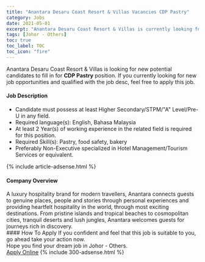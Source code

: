 ```yaml
---
title: "Anantara Desaru Coast Resort & Villas Vacancies CDP Pastry" 
category: Jobs 
date: 2021-05-01 
excerpt: "Anantara Desaru Coast Resort & Villas is currently looking for suitable person to fill in the CDP Pastry which based in Johor - Others" 
tags: [Johor - Others] 
toc: true 
toc_label: TOC 
toc_icon: "fire" 
--- 
```


<p>Anantara Desaru Coast Resort & Villas is looking for new potential candidates to fill in for <b>CDP Pastry</b> position. If you currently looking for new job opportunities and qualified with the job desc, feel free to apply this job.
</p><div><div><h4>Job Description</h4></div><div><div><span><div><ul><li>Candidate must possess at least Higher Secondary/STPM/"A" Level/Pre-U&#160;in any field.</li><li>Required language(s):&#160;English, Bahasa Malaysia</li><li>At least 2&#160;Year(s) of working experience in the related field is required for this position.</li><li>Required Skill(s): Pastry, food safety, bakery</li><li>Preferably Non-Executive specialized in Hotel Management/Tourism Services or equivalent.</li></ul></div></span></div></div></div> 
{% include article-adsense.html %} 
<div><div><h4>Company Overview</h4></div><div><div><span><div><div>A luxury hospitality brand for modern travellers, Anantara connects guests to genuine places, people and stories through personal experiences and providing heartfelt hospitality in the world, through most exciting destinations. From pristine islands and tropical beaches to cosmopolitan cities, tranquil deserts and lush jungles, Anantara welcomes guests for journeys rich in discovery.</div></div></span></div></div></div> 
#### How To Apply 
If you confident and feel that this job is suitable to you, go ahead take your action now. <br/> 
Hope you find your dream job in Johor - Others. <br/> 
<a href="https://www.jobstreet.com.my/en/job/cdp-pastry-4554303?jobId=jobstreet-my-job-4554303&" class="btn btn--info" target="_blank" rel="nofollow noopenner">Apply Online</a> 
{% include 300-adsense.html %} 